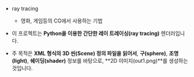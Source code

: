 - ray tracing
    - 영화, 게임등의 CG에서 사용하는 기법

- 이 프로젝트는 **Python을 이용한 간단한 레이 트레이싱(ray tracing)** 렌더러입니다.
- 주 목적은 **XML 형식의 3D 씬(Scene) 정의 파일을 읽어서**, **구(sphere)**, **조명(light)**, **쉐이딩(shader)** 정보를 바탕으로, **2D 이미지(out1.png)**를 생성하는 것입니다.
